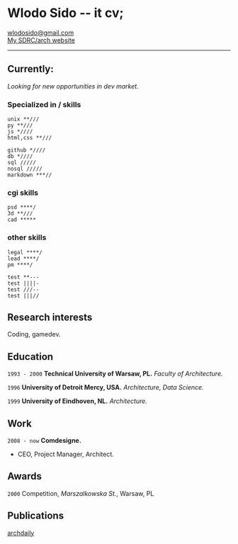 <!-- #                             
          |                   
,   .,---.|--- ,---.,---.,---.
|   ||---'|    `---.|   ||   |
`---|`---'`---'`---'`---'`   '
`---'                          
-->

# Wlodo Sido -- it cv;

<div id="webaddress">
<a href="mailto:wlodosido@gmail.com">wlodosido@gmail.com</a><br>
<a href="http://sidorczuk.com">My SDRC/arch website</a>
</div>

---

## Currently:
*Looking for new opportunities in dev market.*

### Specialized in / skills
	unix **///
	py **///
	js *////
	html,css **///

	github *////
	db *////
	sql /////
	nosql /////
	markdown ***//

### cgi skills
	psd ****/
	3d **///
	cad *****

### other skills
	legal ****/
	lead ****/
	pm ****/

	test **---
	test ||||-
	test ///--
	test |||//

## Research interests
Coding, gamedev.

## Education
`1993 - 2000`
**Technical University of Warsaw, PL.** *Faculty of Architecture.*

`1996`
**University of Detroit Mercy, USA.** *Architecture, Data Science.*

`1999`
**University of Eindhoven, NL.** *Architecture.*

## Work
`2008 - now`
**Comdesigne.**
- CEO, Project Manager, Architect.

## Awards
`2000`
Competition, *Marszalkowska St.*, Warsaw, PL

## Publications
<!-- A list is also available [online](http://scholar.google.co.uk/citations?user=LTOTl0YAAAAJ) -->
[archdaily](http://sidorczuk.com)

<!-- ### Footer
updated: Nov 2021 -->
